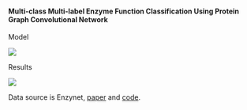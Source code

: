 #### Multi-class Multi-label Enzyme Function Classification Using Protein Graph Convolutional Network


Model

<img src="https://github.com/mhlee216/EC_number_Prediction_PGCN/blob/main/model.png">

Results

<img src="https://github.com/mhlee216/EC_number_Prediction_PGCN/blob/main/results.png">


Data source is Enzynet, <a href="https://peerj.com/articles/4750/">paper</a> and <a href="https://github.com/shervinea/enzynet">code</a>.
